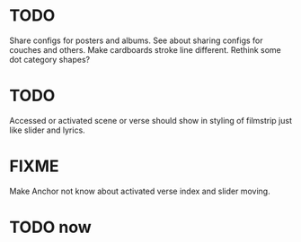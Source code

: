 # TODO
Share configs for posters and albums.
See about sharing configs for couches and others.
Make cardboards stroke line different.
Rethink some dot category shapes?

# TODO
Accessed or activated scene or verse should show in styling of filmstrip just like slider and lyrics.

# FIXME
Make Anchor not know about activated verse index and slider moving.

# TODO now
